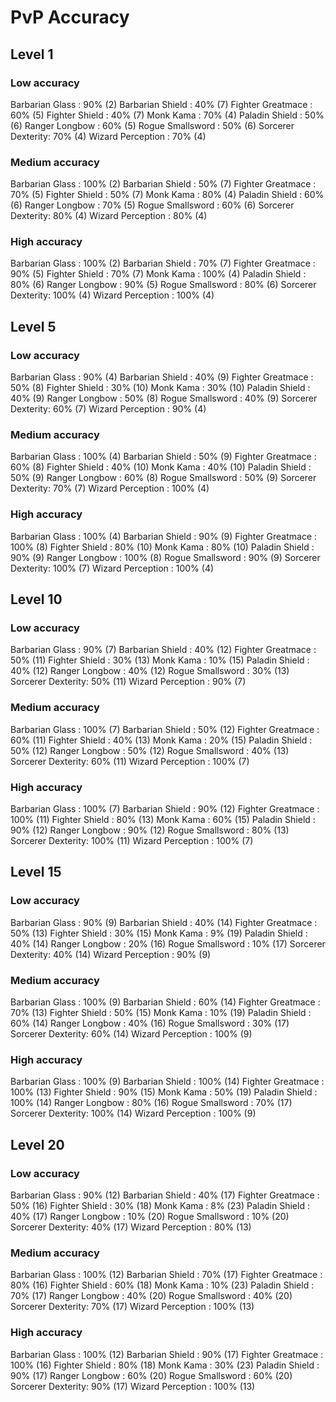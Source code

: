 # PvP Accuracy

## Level 1

### Low accuracy
Barbarian Glass   : 90% (2)
Barbarian Shield  : 40% (7)
Fighter Greatmace : 60% (5)
Fighter Shield    : 40% (7)
Monk Kama         : 70% (4)
Paladin Shield    : 50% (6)
Ranger Longbow    : 60% (5)
Rogue Smallsword  : 50% (6)
Sorcerer Dexterity: 70% (4)
Wizard Perception : 70% (4)

### Medium accuracy
Barbarian Glass   : 100% (2)
Barbarian Shield  : 50% (7)
Fighter Greatmace : 70% (5)
Fighter Shield    : 50% (7)
Monk Kama         : 80% (4)
Paladin Shield    : 60% (6)
Ranger Longbow    : 70% (5)
Rogue Smallsword  : 60% (6)
Sorcerer Dexterity: 80% (4)
Wizard Perception : 80% (4)

### High accuracy
Barbarian Glass   : 100% (2)
Barbarian Shield  : 70% (7)
Fighter Greatmace : 90% (5)
Fighter Shield    : 70% (7)
Monk Kama         : 100% (4)
Paladin Shield    : 80% (6)
Ranger Longbow    : 90% (5)
Rogue Smallsword  : 80% (6)
Sorcerer Dexterity: 100% (4)
Wizard Perception : 100% (4)

## Level 5

### Low accuracy
Barbarian Glass   : 90% (4)
Barbarian Shield  : 40% (9)
Fighter Greatmace : 50% (8)
Fighter Shield    : 30% (10)
Monk Kama         : 30% (10)
Paladin Shield    : 40% (9)
Ranger Longbow    : 50% (8)
Rogue Smallsword  : 40% (9)
Sorcerer Dexterity: 60% (7)
Wizard Perception : 90% (4)

### Medium accuracy
Barbarian Glass   : 100% (4)
Barbarian Shield  : 50% (9)
Fighter Greatmace : 60% (8)
Fighter Shield    : 40% (10)
Monk Kama         : 40% (10)
Paladin Shield    : 50% (9)
Ranger Longbow    : 60% (8)
Rogue Smallsword  : 50% (9)
Sorcerer Dexterity: 70% (7)
Wizard Perception : 100% (4)

### High accuracy
Barbarian Glass   : 100% (4)
Barbarian Shield  : 90% (9)
Fighter Greatmace : 100% (8)
Fighter Shield    : 80% (10)
Monk Kama         : 80% (10)
Paladin Shield    : 90% (9)
Ranger Longbow    : 100% (8)
Rogue Smallsword  : 90% (9)
Sorcerer Dexterity: 100% (7)
Wizard Perception : 100% (4)

## Level 10

### Low accuracy
Barbarian Glass   : 90% (7)
Barbarian Shield  : 40% (12)
Fighter Greatmace : 50% (11)
Fighter Shield    : 30% (13)
Monk Kama         : 10% (15)
Paladin Shield    : 40% (12)
Ranger Longbow    : 40% (12)
Rogue Smallsword  : 30% (13)
Sorcerer Dexterity: 50% (11)
Wizard Perception : 90% (7)

### Medium accuracy
Barbarian Glass   : 100% (7)
Barbarian Shield  : 50% (12)
Fighter Greatmace : 60% (11)
Fighter Shield    : 40% (13)
Monk Kama         : 20% (15)
Paladin Shield    : 50% (12)
Ranger Longbow    : 50% (12)
Rogue Smallsword  : 40% (13)
Sorcerer Dexterity: 60% (11)
Wizard Perception : 100% (7)

### High accuracy
Barbarian Glass   : 100% (7)
Barbarian Shield  : 90% (12)
Fighter Greatmace : 100% (11)
Fighter Shield    : 80% (13)
Monk Kama         : 60% (15)
Paladin Shield    : 90% (12)
Ranger Longbow    : 90% (12)
Rogue Smallsword  : 80% (13)
Sorcerer Dexterity: 100% (11)
Wizard Perception : 100% (7)

## Level 15

### Low accuracy
Barbarian Glass   : 90% (9)
Barbarian Shield  : 40% (14)
Fighter Greatmace : 50% (13)
Fighter Shield    : 30% (15)
Monk Kama         : 9% (19)
Paladin Shield    : 40% (14)
Ranger Longbow    : 20% (16)
Rogue Smallsword  : 10% (17)
Sorcerer Dexterity: 40% (14)
Wizard Perception : 90% (9)

### Medium accuracy
Barbarian Glass   : 100% (9)
Barbarian Shield  : 60% (14)
Fighter Greatmace : 70% (13)
Fighter Shield    : 50% (15)
Monk Kama         : 10% (19)
Paladin Shield    : 60% (14)
Ranger Longbow    : 40% (16)
Rogue Smallsword  : 30% (17)
Sorcerer Dexterity: 60% (14)
Wizard Perception : 100% (9)

### High accuracy
Barbarian Glass   : 100% (9)
Barbarian Shield  : 100% (14)
Fighter Greatmace : 100% (13)
Fighter Shield    : 90% (15)
Monk Kama         : 50% (19)
Paladin Shield    : 100% (14)
Ranger Longbow    : 80% (16)
Rogue Smallsword  : 70% (17)
Sorcerer Dexterity: 100% (14)
Wizard Perception : 100% (9)

## Level 20

### Low accuracy
Barbarian Glass   : 90% (12)
Barbarian Shield  : 40% (17)
Fighter Greatmace : 50% (16)
Fighter Shield    : 30% (18)
Monk Kama         : 8% (23)
Paladin Shield    : 40% (17)
Ranger Longbow    : 10% (20)
Rogue Smallsword  : 10% (20)
Sorcerer Dexterity: 40% (17)
Wizard Perception : 80% (13)

### Medium accuracy
Barbarian Glass   : 100% (12)
Barbarian Shield  : 70% (17)
Fighter Greatmace : 80% (16)
Fighter Shield    : 60% (18)
Monk Kama         : 10% (23)
Paladin Shield    : 70% (17)
Ranger Longbow    : 40% (20)
Rogue Smallsword  : 40% (20)
Sorcerer Dexterity: 70% (17)
Wizard Perception : 100% (13)

### High accuracy
Barbarian Glass   : 100% (12)
Barbarian Shield  : 90% (17)
Fighter Greatmace : 100% (16)
Fighter Shield    : 80% (18)
Monk Kama         : 30% (23)
Paladin Shield    : 90% (17)
Ranger Longbow    : 60% (20)
Rogue Smallsword  : 60% (20)
Sorcerer Dexterity: 90% (17)
Wizard Perception : 100% (13)
